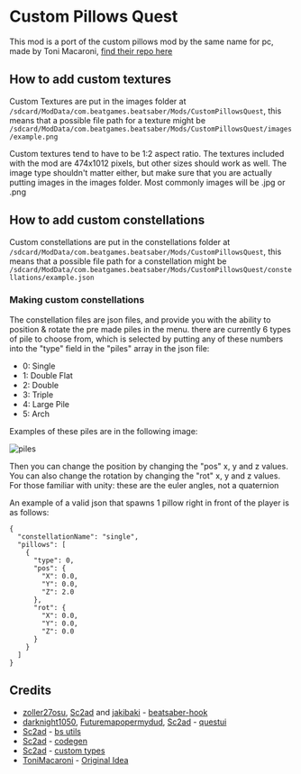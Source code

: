 # Custom Pillows Quest
This mod is a port of the custom pillows mod by the same name for pc, made by Toni Macaroni, [find their repo here](https://github.com/ToniMacaroni/CustomPillows)

## How to add custom textures

Custom Textures are put in the images folder at `/sdcard/ModData/com.beatgames.beatsaber/Mods/CustomPillowsQuest`, this means that a possible file path for a texture might be `/sdcard/ModData/com.beatgames.beatsaber/Mods/CustomPillowsQuest/images/example.png`

Custom textures tend to have to be 1:2 aspect ratio. The textures included with the mod are 474x1012 pixels, but other sizes should work as well. The image type shouldn't matter either, but make sure that you are actually putting images in the images folder. Most commonly images will be .jpg or .png

## How to add custom constellations

Custom constellations are put in the constellations folder at `/sdcard/ModData/com.beatgames.beatsaber/Mods/CustomPillowsQuest`, this means that a possible file path for a constellation might be `/sdcard/ModData/com.beatgames.beatsaber/Mods/CustomPillowsQuest/constellations/example.json`

### Making custom constellations
The constellation files are json files, and provide you with the ability to position & rotate the pre made piles in the menu. there are currently 6 types of pile to choose from, which is selected by putting any of these numbers into the "type" field in the "piles" array in the json file:
 - 0: Single
 - 1: Double Flat
 - 2: Double
 - 3: Triple
 - 4: Large Pile
 - 5: Arch

Examples of these piles are in the following image:

![piles](https://raw.githubusercontent.com/RedBrumbler/CustomPillowsQuest/master/ExtraFiles/Piles.png)

Then you can change the position by changing the "pos" x, y and z values.
You can also change the rotation by changing the "rot" x, y and z values. For those familiar with unity: these are the euler angles, not a quaternion

An example of a valid json that spawns 1 pillow right in front of the player is as follows:
```
{
  "constellationName": "single",
  "pillows": [
    {
      "type": 0,
      "pos": {
        "X": 0.0,
        "Y": 0.0,
        "Z": 2.0
      },
      "rot": {
        "X": 0.0,
        "Y": 0.0,
        "Z": 0.0
      }
    }
  ]
}
```

## Credits

* [zoller27osu](https://github.com/zoller27osu), [Sc2ad](https://github.com/Sc2ad) and [jakibaki](https://github.com/jakibaki) - [beatsaber-hook](https://github.com/sc2ad/beatsaber-hook)
* [darknight1050](https://github.com/darknight1050), [Futuremapopermydud](https://github.com/Futuremappermydud), [Sc2ad](https://github.com/sc2ad) - [questui](https://github.com/darknight1050/questui)
* [Sc2ad](https://github.com/sc2ad)  - [bs utils](https://github.com/sc2ad/QuestBS-Utils)
* [Sc2ad](https://github.com/sc2ad)  - [codegen](https://github.com/sc2ad/BeatSaber-Quest-Codegen)
* [Sc2ad](https://github.com/sc2ad)  - [custom types](https://github.com/sc2ad/Il2CppQuestTypePatching)
* [ToniMacaroni](https://github.com/ToniMacaroni) - [Original Idea](https://github.com/ToniMacaroni/CustomPillows)
